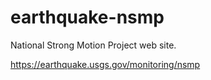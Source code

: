 # earthquake-nsmp

National Strong Motion Project web site.

https://earthquake.usgs.gov/monitoring/nsmp
